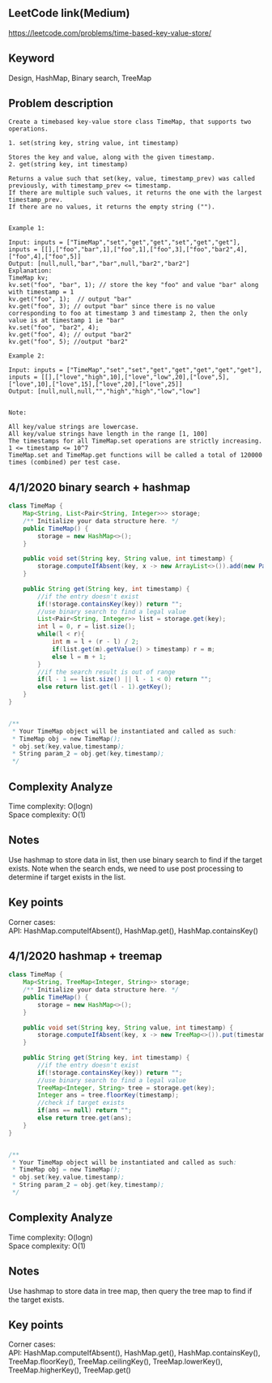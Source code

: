 ## LeetCode link(Medium)
https://leetcode.com/problems/time-based-key-value-store/

## Keyword
Design, HashMap, Binary search, TreeMap

## Problem description
```
Create a timebased key-value store class TimeMap, that supports two operations.

1. set(string key, string value, int timestamp)

Stores the key and value, along with the given timestamp.
2. get(string key, int timestamp)

Returns a value such that set(key, value, timestamp_prev) was called previously, with timestamp_prev <= timestamp.
If there are multiple such values, it returns the one with the largest timestamp_prev.
If there are no values, it returns the empty string ("").
 

Example 1:

Input: inputs = ["TimeMap","set","get","get","set","get","get"], inputs = [[],["foo","bar",1],["foo",1],["foo",3],["foo","bar2",4],["foo",4],["foo",5]]
Output: [null,null,"bar","bar",null,"bar2","bar2"]
Explanation:   
TimeMap kv;   
kv.set("foo", "bar", 1); // store the key "foo" and value "bar" along with timestamp = 1   
kv.get("foo", 1);  // output "bar"   
kv.get("foo", 3); // output "bar" since there is no value corresponding to foo at timestamp 3 and timestamp 2, then the only value is at timestamp 1 ie "bar"   
kv.set("foo", "bar2", 4);   
kv.get("foo", 4); // output "bar2"   
kv.get("foo", 5); //output "bar2"   

Example 2:

Input: inputs = ["TimeMap","set","set","get","get","get","get","get"], inputs = [[],["love","high",10],["love","low",20],["love",5],["love",10],["love",15],["love",20],["love",25]]
Output: [null,null,null,"","high","high","low","low"]
 

Note:

All key/value strings are lowercase.
All key/value strings have length in the range [1, 100]
The timestamps for all TimeMap.set operations are strictly increasing.
1 <= timestamp <= 10^7
TimeMap.set and TimeMap.get functions will be called a total of 120000 times (combined) per test case.
```
## 4/1/2020 binary search + hashmap

```java
class TimeMap {
    Map<String, List<Pair<String, Integer>>> storage;
    /** Initialize your data structure here. */
    public TimeMap() {
        storage = new HashMap<>();        
    }
    
    public void set(String key, String value, int timestamp) {
        storage.computeIfAbsent(key, x -> new ArrayList<>()).add(new Pair(value, timestamp));
    }
    
    public String get(String key, int timestamp) {
        //if the entry doesn't exist
        if(!storage.containsKey(key)) return "";
        //use binary search to find a legal value
        List<Pair<String, Integer>> list = storage.get(key);
        int l = 0, r = list.size();
        while(l < r){
            int m = l + (r - l) / 2;
            if(list.get(m).getValue() > timestamp) r = m;
            else l = m + 1;
        }
        //if the search result is out of range
        if(l - 1 == list.size() || l - 1 < 0) return "";
        else return list.get(l - 1).getKey();
    }
}


/**
 * Your TimeMap object will be instantiated and called as such:
 * TimeMap obj = new TimeMap();
 * obj.set(key,value,timestamp);
 * String param_2 = obj.get(key,timestamp);
 */
```

## Complexity Analyze
Time complexity: O(logn)\
Space complexity: O(1)

## Notes
Use hashmap to store data in list, then use binary search to find if the target exists. Note when the search ends, we need to use post processing to determine if target exists in the list.

## Key points
Corner cases:\
API: HashMap.computeIfAbsent(), HashMap.get(), HashMap.containsKey()

## 4/1/2020 hashmap + treemap

```java
class TimeMap {
    Map<String, TreeMap<Integer, String>> storage;
    /** Initialize your data structure here. */
    public TimeMap() {
        storage = new HashMap<>();        
    }
    
    public void set(String key, String value, int timestamp) {
        storage.computeIfAbsent(key, x -> new TreeMap<>()).put(timestamp, value);
    }
    
    public String get(String key, int timestamp) {
        //if the entry doesn't exist
        if(!storage.containsKey(key)) return "";
        //use binary search to find a legal value
        TreeMap<Integer, String> tree = storage.get(key);
        Integer ans = tree.floorKey(timestamp);
        //check if target exists
        if(ans == null) return "";
        else return tree.get(ans);
    }
}


/**
 * Your TimeMap object will be instantiated and called as such:
 * TimeMap obj = new TimeMap();
 * obj.set(key,value,timestamp);
 * String param_2 = obj.get(key,timestamp);
 */
```

## Complexity Analyze
Time complexity: O(logn)\
Space complexity: O(1)

## Notes
Use hashmap to store data in tree map, then query the tree map to find if the target exists.

## Key points
Corner cases:\
API: HashMap.computeIfAbsent(), HashMap.get(), HashMap.containsKey(), TreeMap.floorKey(), TreeMap.ceilingKey(), TreeMap.lowerKey(), TreeMap.higherKey(), TreeMap.get()
